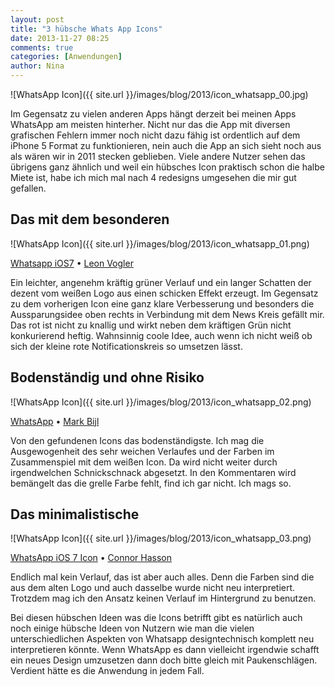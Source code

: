 ```yaml
---
layout: post
title: "3 hübsche Whats App Icons"
date: 2013-11-27 08:25
comments: true
categories: [Anwendungen]
author: Nina
---
```

![WhatsApp Icon]({{ site.url }}/images/blog/2013/icon_whatsapp_00.jpg)

Im Gegensatz zu vielen anderen Apps hängt derzeit bei meinen Apps WhatsApp am meisten hinterher. Nicht nur das die App mit diversen grafischen Fehlern immer noch nicht dazu fähig ist ordentlich auf dem iPhone 5 Format zu funktionieren, nein auch die App an sich sieht noch aus als wären wir in 2011 stecken geblieben. Viele andere Nutzer sehen das übrigens ganz ähnlich und weil ein hübsches Icon praktisch schon die halbe Miete ist, habe ich mich mal nach 4 redesigns umgesehen die mir gut gefallen. 

<!--more-->

## Das mit dem besonderen
![WhatsApp Icon]({{ site.url }}/images/blog/2013/icon_whatsapp_01.png)

<div class="sub">
  <a href="http://dribbble.com/shots/1189218-Whatsapp-iOS-7?list=searches">Whatsapp iOS7</a> • <a href="http://dribbble.com/leonvogler">Leon Vogler</a>
</div>

Ein leichter, angenehm kräftig grüner Verlauf und ein langer Schatten der dezent vom weißen Logo aus einen schicken Effekt erzeugt. Im Gegensatz zu dem vorherigen Icon eine ganz klare Verbesserung und besonders die Aussparungsidee oben rechts in Verbindung mit dem News Kreis gefällt mir. Das rot ist nicht zu knallig und wirkt neben dem kräftigen Grün nicht konkurierend heftig. Wahnsinnig coole Idee, auch wenn ich nicht weiß ob sich der kleine rote Notificationskreis so umsetzen lässt.

## Bodenständig und ohne Risiko
![WhatsApp Icon]({{ site.url }}/images/blog/2013/icon_whatsapp_02.png)

<div class="sub">
  <a href="http://dribbble.com/shots/1111403-WhatsApp?list=searches">WhatsApp</a> • <a href="http://dribbble.com/Mark_Bijl">Mark Bijl</a>
</div>

Von den gefundenen Icons das bodenständigste. Ich mag die Ausgewogenheit des sehr weichen Verlaufes und der Farben im Zusammenspiel mit dem weißen Icon. Da wird nicht weiter durch irgendwelchen Schnickschnack abgesetzt. In den Kommentaren wird bemängelt das die grelle Farbe fehlt, find ich gar nicht. Ich mags so.

## Das minimalistische
![WhatsApp Icon]({{ site.url }}/images/blog/2013/icon_whatsapp_03.png)

<div class="sub">
  <a href="http://dribbble.com/shots/1111736-Whatsapp-iOS-7-Icon?list=searches">WhatsApp iOS 7 Icon</a> • <a href="http://dribbble.com/ConnorHasson">Connor Hasson</a>
</div>

Endlich mal kein Verlauf, das ist aber auch alles. Denn die Farben sind die aus dem alten Logo und auch dasselbe wurde nicht neu interpretiert. Trotzdem mag ich den Ansatz keinen Verlauf im Hintergrund zu benutzen.

Bei diesen hübschen Ideen was die Icons betrifft gibt es natürlich auch noch einige hübsche Ideen von Nutzern wie man die vielen unterschiedlichen Aspekten von Whatsapp designtechnisch komplett neu interpretieren könnte. Wenn WhatsApp es dann vielleicht irgendwie schafft ein neues Design umzusetzen dann doch bitte gleich mit Paukenschlägen. Verdient hätte es die Anwendung in jedem Fall. 
